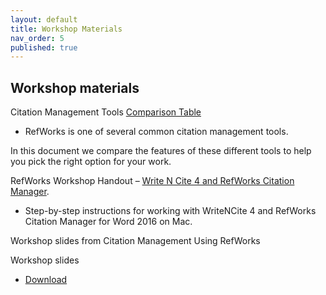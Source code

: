 ```yaml
---
layout: default
title: Workshop Materials
nav_order: 5
published: true
---
```


## Workshop materials

Citation Management Tools [Comparison Table](https://github.com/ubc-library-rc/intro-refworks/blob/master/contenthandouts/CM_ComprisonTable_Printer_20191031.pdf)  

- RefWorks is one of several common citation management tools. 

In this document we compare the features of these different tools to help you pick the right option for your work.

RefWorks Workshop Handout – [Write N Cite 4 and RefWorks Citation Manager](https://github.com/ubc-library-rc/intro-refworks/blob/master/contenthandouts/CM_ComprisonTable_Printer_20191031.pdf).  

- Step-by-step instructions for working with WriteNCite 4 and RefWorks Citation Manager for Word 2016 on Mac.

Workshop slides from Citation Management Using RefWorks

Workshop slides 

- [Download](https://github.com/ubc-library-rc/intro-refworks/blob/master/contenthandouts/CM_ComprisonTable_Printer_20191031.pdf)
